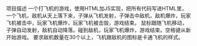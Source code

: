 项目描述
 一个打飞机的游戏，使用HTML加JS实现，把所有代码写进HTML里，一个飞机，敌机从天上落下来，子弹从飞机发射，子弹击中敌机，敌机爆炸，玩家飞机被击中，玩家飞机爆炸，玩家飞机被击毁，游戏结束。 鼠标跟随飞机移动，子弹自动发射，敌机自动降落。碰到敌机，玩家飞机爆炸，游戏结束。空格键从新开始游戏。
 要求敌机数量在30个以上，飞机跟敌机的图标是卡通飞机的样式。